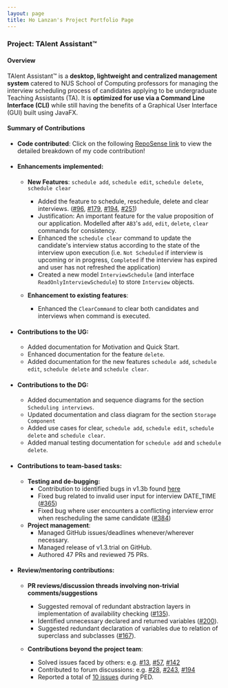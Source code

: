 ```yaml
---
layout: page
title: Ho Lanzan's Project Portfolio Page
---
```


### Project: TAlent Assistant™

#### Overview ####
TAlent Assistant™ is a **desktop, lightweight and centralized management system** catered to NUS School of Computing professors for managing
the interview scheduling process of candidates applying to be undergraduate Teaching Assistants (TA). It is **optimized for use via a Command Line Interface (CLI)** while still having the benefits of a Graphical User Interface (GUI) built using JavaFX.

#### Summary of Contributions ####
* **Code contributed**: Click on the following
  [RepoSense link](https://nus-cs2103-ay2122s2.github.io/tp-dashboard/?search=&sort=groupTitle&sortWithin=title&since=2022-02-18&timeframe=commit&mergegroup=&groupSelect=groupByRepos&breakdown=false&tabOpen=true&tabType=authorship&tabAuthor=lzan98&tabRepo=AY2122S2-CS2103-F11-2%2Ftp%5Bmaster%5D&authorshipIsMergeGroup=false&authorshipFileTypes=docs~functional-code~test-code&authorshipIsBinaryFileTypeChecked=false)
  to view the detailed breakdown of my code contribution!

* #### Enhancements implemented:
  * **New Features**: `schedule add`, `schedule edit`, `schedule delete`, `schedule clear`
    * Added the feature to schedule, reschedule, delete and clear interviews. ([\#96](https://github.com/AY2122S2-CS2103-F11-2/tp/pull/96), 
    [\#179](https://github.com/AY2122S2-CS2103-F11-2/tp/pull/179), [\#194](https://github.com/AY2122S2-CS2103-F11-2/tp/pull/194), [\#251](https://github.com/AY2122S2-CS2103-F11-2/tp/pull/251))
    * Justification: An important feature for the value proposition of our application. Modelled after 
    `AB3`'s `add`, `edit`, `delete`, `clear` commands for consistency. 
    * Enhanced the `schedule clear` command to update the candidate's interview status according to the state of the
    interview upon execution (i.e. `Not Scheduled` if interview is upcoming or in progress, `Completed` if the interview
    has expired and user has not refreshed the application)
    * Created a new model `InterviewSchedule` (and interface `ReadOnlyInterviewSchedule`) to store `Interview` objects.

  * **Enhancement to existing features**:
    * Enhanced the `ClearCommand` to clear both candidates and interviews when command is executed.

* #### Contributions to the UG:
  * Added documentation for Motivation and Quick Start.
  * Enhanced documentation for the feature `delete`.
  * Added documentation for the new features `schedule add`, `schedule edit`, `schedule delete` and `schedule clear`.

* #### Contributions to the DG:
  * Added documentation and sequence diagrams for the section `Scheduling interviews`.
  * Updated documentation and class diagram for the section `Storage Component`
  * Added use cases for clear, `schedule add`, `schedule edit`, `schedule delete` and `schedule clear`.
  * Added manual testing documentation for `schedule add` and `schedule delete`.

* #### Contributions to team-based tasks:
  * **Testing and de-bugging:**
    * Contribution to identified bugs in v1.3b found [here](https://github.com/AY2122S2-CS2103-F11-2/tp/issues/240)
    * Fixed bug related to invalid user input for interview DATE_TIME ([\#365](https://github.com/AY2122S2-CS2103-F11-2/tp/pull/365))
    * Fixed bug where user encounters a conflicting interview error when rescheduling the same candidate
      ([\#384](https://github.com/AY2122S2-CS2103-F11-2/tp/pull/384))
  * **Project management**:
    * Managed GitHub issues/deadlines whenever/wherever necessary.
    * Managed release of v1.3.trial on GitHub.
    * Authored 47 PRs and reviewed 75 PRs.

* #### Review/mentoring contributions:
  * **PR reviews/discussion threads involving non-trivial comments/suggestions**
    * Suggested removal of redundant abstraction layers in implementation of availability checking
      ([\#135](https://github.com/AY2122S2-CS2103-F11-2/tp/pull/135)).
    * Identified unnecessary declared and returned variables
      ([\#200](https://github.com/AY2122S2-CS2103-F11-2/tp/pull/200)).
    * Suggested redundant declaration of variables due to relation of superclass and subclasses
      ([\#167](https://github.com/AY2122S2-CS2103-F11-2/tp/pull/167)).

  * **Contributions beyond the project team**:
      * Solved issues faced by others: e.g. [\#13](https://github.com/nus-cs2103-AY2122S2/forum/issues/13#issuecomment-1017380970),
        [\#57](https://github.com/nus-cs2103-AY2122S2/forum/issues/57), [\#142](https://github.com/nus-cs2103-AY2122S2/forum/issues/142)
      * Contributed to forum discussions: e.g. [\#28](https://github.com/nus-cs2103-AY2122S2/forum/issues/28#issuecomment-1019963524),
        [\#243](https://github.com/nus-cs2103-AY2122S2/forum/issues/243), [\#194](https://github.com/nus-cs2103-AY2122S2/forum/issues/194)
      * Reported a total of [10 issues](https://github.com/lzan98/ped) during PED.
      
